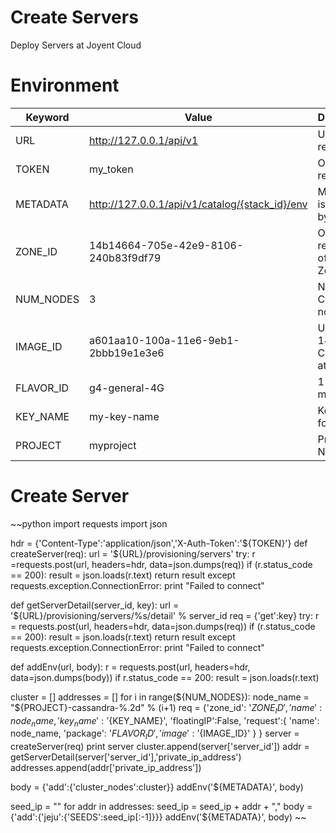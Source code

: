 # Create Servers

Deploy Servers at Joyent Cloud

# Environment

Keyword | Value | Description
----    | ----  | ----
URL     | http://127.0.0.1/api/v1 | URL for request
TOKEN   | my_token                | Override real token
METADATA      | http://127.0.0.1/api/v1/catalog/{stack_id}/env  | METADATA is overrided by system
ZONE_ID | 14b14664-705e-42e9-8106-240b83f9df79  | Override real zone ID of Joyent Zone
NUM_NODES   | 3                   | Number of Cassandra nodes
IMAGE_ID   | a601aa10-100a-11e6-9eb1-2bbb19e1e3e6 | Ubuntu 14.04 Container at Joyent
FLAVOR_ID   | g4-general-4G     | 1 vcpu, 4G memory
KEY_NAME   | my-key-name     | Keyname for access
PROJECT | myproject           | Project Name

# Create Server

~~python
import requests
import json

hdr = {'Content-Type':'application/json','X-Auth-Token':'${TOKEN}'}
def createServer(req):
    url = '${URL}/provisioning/servers'
    try:
        r =requests.post(url, headers=hdr, data=json.dumps(req))
        if (r.status_code == 200):
            result = json.loads(r.text)
            return result
    except requests.exception.ConnectionError:
        print "Failed to connect"

def getServerDetail(server_id, key):
    url = '${URL}/provisioning/servers/%s/detail' % server_id
    req = {'get':key}
    try:
        r = requests.post(url, headers=hdr, data=json.dumps(req))
        if (r.status_code == 200):
            result = json.loads(r.text)
            return result
    except requests.exception.ConnectionError:
        print "Failed to connect"

def addEnv(url, body):
    r = requests.post(url, headers=hdr, data=json.dumps(body))
    if r.status_code == 200:
        result = json.loads(r.text)

cluster = []
addresses = []
for i in range(${NUM_NODES}):
    node_name = "${PROJECT}-cassandra-%.2d" % (i+1)
    req = {'zone_id': '${ZONE_ID}',
            'name':node_name,
            'key_name':'${KEY_NAME}',
            'floatingIP':False,
            'request':{
                'name': node_name,
                'package': '${FLAVOR_ID}',
                'image': '${IMAGE_ID}'
            }
        }
    server = createServer(req)
    print server
    cluster.append(server['server_id'])
    addr = getServerDetail(server['server_id'],'private_ip_address')
    addresses.append(addr['private_ip_address'])

body = {'add':{'cluster_nodes':cluster}}
addEnv('${METADATA}', body)

seed_ip = ""
for addr in addresses:
    seed_ip = seed_ip + addr + ","
body = {'add':{'jeju':{'SEEDS':seed_ip[:-1]}}}
addEnv('${METADATA}', body)
~~

